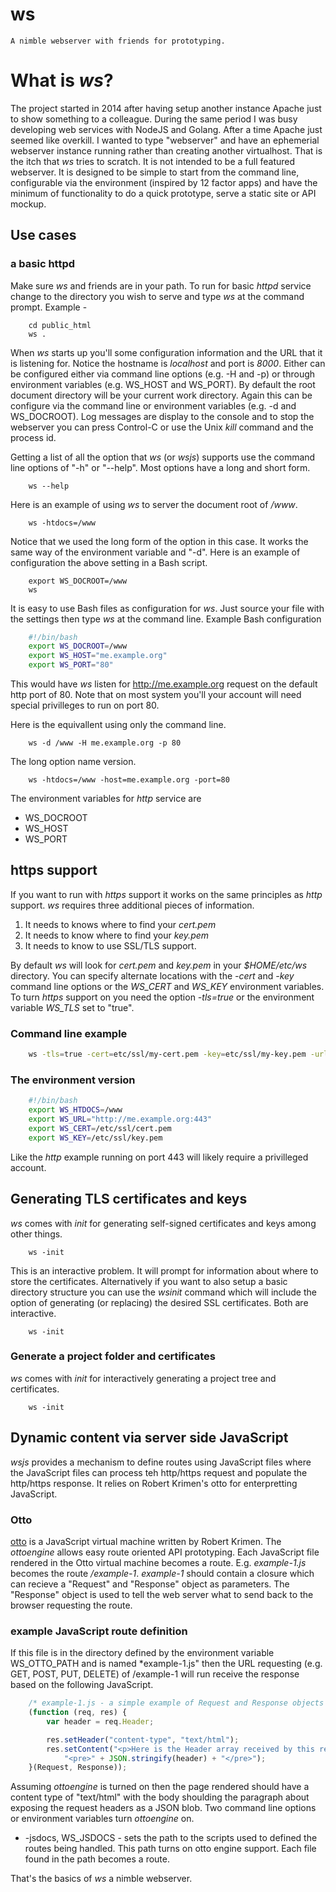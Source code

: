 ws
==

    A nimble webserver with friends for prototyping. 

# What is _ws_?

The project started in 2014 after having setup another instance Apache just to show something to a colleague.  During the same period I was busy developing web services with NodeJS and Golang. After a time Apache just seemed like overkill. I wanted to type "webserver" and have an ephemerial webserver instance running rather than creating another virtualhost.  That is the itch that _ws_ tries to scratch.  It is not intended to be a full featured webserver. It is designed to be simple to start from the command line, configurable via the environment (inspired by 12 factor apps) and have the minimum of functionality to do a quick prototype, serve a static site or API mockup.

## Use cases

### a basic httpd

Make sure _ws_ and friends are in your path. To run for basic _httpd_ service change to the directory you wish to serve and type _ws_ at the command prompt. Example -

```shell
    cd public_html
    ws .
```

When _ws_ starts up you'll some configuration information and the URL that it is listening for. Notice the hostname is *localhost* and port is *8000*.  Either can be configured either via command line options (e.g. -H and -p) or through environment variables (e.g. WS_HOST and WS_PORT). By default the root document directory will be your current work directory. Again this can be configure via the command line or environment variables (e.g. -d and WS_DOCROOT). Log messages are display to the console and to stop the webserver you can press Control-C or use the Unix *kill* command and the process id.

Getting a list of all the option that _ws_ (or _wsjs_) supports use the command line options of "-h" or "--help". Most options have a long and short form.

```shell
    ws --help
```


Here is an example of using _ws_ to server the document root of */www*.

```shell
    ws -htdocs=/www
```

Notice that we used the long form of the option in this case. It works the same way of the environment variable and "-d".  Here is an example of configuration the above setting in a Bash script.


```shell
    export WS_DOCROOT=/www
    ws
```

It is easy to use Bash files as configuration for _ws_. Just source your file with the settings then type _ws_ at the command line. Example Bash configuration


```bash
    #!/bin/bash
    export WS_DOCROOT=/www
    export WS_HOST="me.example.org"
    export WS_PORT="80"
```

This would have _ws_ listen for http://me.example.org request on the default http port of 80. Note that on most system you'll your account will need special
privilleges to run on port 80.

Here is the equivallent using only the command line.

```shell
    ws -d /www -H me.example.org -p 80
```

The long option name version.


```shell
    ws -htdocs=/www -host=me.example.org -port=80
```

The environment variables for _http_ service are

+ WS_DOCROOT
+ WS_HOST
+ WS_PORT


## https support

If you want to run with _https_ support it works on the same principles as _http_ support. _ws_ requires three additional pieces of information. 

1. It needs to knows where to find your *cert.pem*
2. It needs to know where to find your  *key.pem*
3. It needs to know to use SSL/TLS support.

By default _ws_ will look for *cert.pem* and *key.pem* in your *$HOME/etc/ws* directory. You can specify alternate locations with the _-cert_ and _-key_ command line options or the _WS_CERT_ and _WS_KEY_ environment variables.  To turn _https_ support on you need the option _-tls=true_ or the environment variable _WS_TLS_ set to "true".


### Command line example

```bash
    ws -tls=true -cert=etc/ssl/my-cert.pem -key=etc/ssl/my-key.pem -url=https://me.example.org:443 -htdocs=/www
```

### The environment version

```bash
    #!/bin/bash
    export WS_HTDOCS=/www
    export WS_URL="http://me.example.org:443"
    export WS_CERT=/etc/ssl/cert.pem
    export WS_KEY=/etc/ssl/key.pem
```

Like the *http* example running on port 443 will likely require a privilleged account.


## Generating TLS certificates and keys

_ws_ comes with _init_ for generating self-signed certificates and keys among other things.

```shell
    ws -init
```

This is an interactive problem. It will prompt for information about where to store the certificates. Alternatively if you want to also setup a basic directory structure you can use the _wsinit_ command which will include the option of generating (or replacing) the desired SSL certificates. Both are interactive.

```shell
    ws -init
```

### Generate a project folder and certificates

_ws_ comes with _init_ for interactively generating a project tree and certificates.

```SHELL
    ws -init
```

## Dynamic content via server side JavaScript

_wsjs_ provides a mechanism to define routes using JavaScript files where the JavaScript files can process teh http/https request and populate the http/https response. It relies on Robert Krimen's otto for enterpretting JavaScript.

### Otto

[otto](https://github.com/robertkrimen/otto) is a JavaScript virtual machine written by Robert Krimen.  The _ottoengine_ allows easy route oriented API prototyping.  Each JavaScript file rendered in the Otto virtual machine becomes a route.  E.g. *example-1.js* becomes the route */example-1*. *example-1* should contain a closure which can recieve a "Request" and "Response" object as parameters. The "Response" object is used to tell the web server what to send back to the browser requesting the route.

### example JavaScript route definition

If this file is in the directory defined by the environment variable WS_OTTO_PATH and is named *example-1.js" then the URL requesting (e.g. GET, POST, PUT, DELETE) of /example-1 will run receive the response based on the following JavaScript.

```JavaScript
    /* example-1.js - a simple example of Request and Response objects */
    (function (req, res) {
        var header = req.Header;

        res.setHeader("content-type", "text/html");
        res.setContent("<p>Here is the Header array received by this request</p>" +
            "<pre>" + JSON.stringify(header) + "</pre>");
    }(Request, Response));
```

Assuming _ottoengine_ is turned on then the page rendered should have a content type of "text/html" with the body shoulding the paragraph about exposing the request headers as a JSON blob.  Two command line options or environment variables turn _ottoengine_ on.

+ -jsdocs, WS_JSDOCS - sets the path to the scripts used to defined the routes being handled. This path turns on otto engine support. Each file found in the path becomes a route.

That's the basics of _ws_ a nimble webserver.

